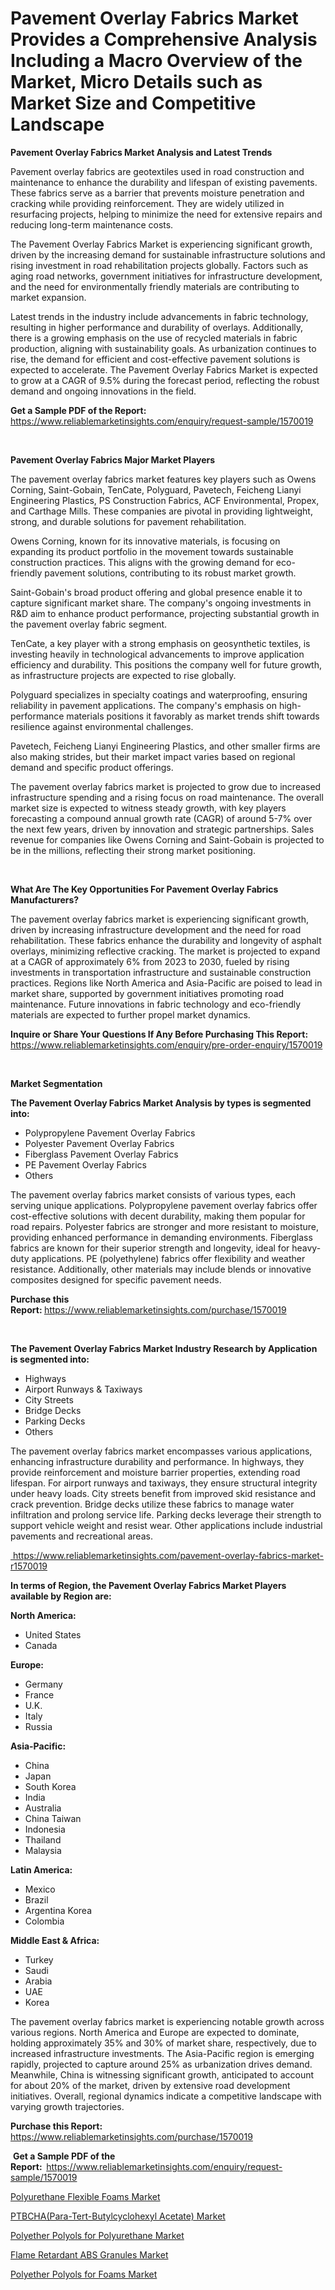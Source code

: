 <p><h1>Pavement Overlay Fabrics Market Provides a Comprehensive Analysis Including a Macro Overview of the Market, Micro Details such as Market Size and Competitive Landscape</h1></p><p><strong>Pavement Overlay Fabrics Market Analysis and Latest Trends</strong></p>
<p><p>Pavement overlay fabrics are geotextiles used in road construction and maintenance to enhance the durability and lifespan of existing pavements. These fabrics serve as a barrier that prevents moisture penetration and cracking while providing reinforcement. They are widely utilized in resurfacing projects, helping to minimize the need for extensive repairs and reducing long-term maintenance costs. </p><p>The Pavement Overlay Fabrics Market is experiencing significant growth, driven by the increasing demand for sustainable infrastructure solutions and rising investment in road rehabilitation projects globally. Factors such as aging road networks, government initiatives for infrastructure development, and the need for environmentally friendly materials are contributing to market expansion. </p><p>Latest trends in the industry include advancements in fabric technology, resulting in higher performance and durability of overlays. Additionally, there is a growing emphasis on the use of recycled materials in fabric production, aligning with sustainability goals. As urbanization continues to rise, the demand for efficient and cost-effective pavement solutions is expected to accelerate. The Pavement Overlay Fabrics Market is expected to grow at a CAGR of 9.5% during the forecast period, reflecting the robust demand and ongoing innovations in the field.</p></p>
<p><strong>Get a Sample PDF of the Report:&nbsp;</strong> <a href="https://www.reliablemarketinsights.com/enquiry/request-sample/1570019?utm_campaign=1584&utm_medium=2&utm_source=Github&utm_content=ia&utm_term=14102024&utm_id=pavement-overlay-fabrics">https://www.reliablemarketinsights.com/enquiry/request-sample/1570019</a></p>
<p>&nbsp;</p>
<p><strong>Pavement Overlay Fabrics Major Market Players</strong></p>
<p><p>The pavement overlay fabrics market features key players such as Owens Corning, Saint-Gobain, TenCate, Polyguard, Pavetech, Feicheng Lianyi Engineering Plastics, PS Construction Fabrics, ACF Environmental, Propex, and Carthage Mills. These companies are pivotal in providing lightweight, strong, and durable solutions for pavement rehabilitation.</p><p>Owens Corning, known for its innovative materials, is focusing on expanding its product portfolio in the movement towards sustainable construction practices. This aligns with the growing demand for eco-friendly pavement solutions, contributing to its robust market growth.</p><p>Saint-Gobain's broad product offering and global presence enable it to capture significant market share. The company's ongoing investments in R&D aim to enhance product performance, projecting substantial growth in the pavement overlay fabric segment.</p><p>TenCate, a key player with a strong emphasis on geosynthetic textiles, is investing heavily in technological advancements to improve application efficiency and durability. This positions the company well for future growth, as infrastructure projects are expected to rise globally.</p><p>Polyguard specializes in specialty coatings and waterproofing, ensuring reliability in pavement applications. The company's emphasis on high-performance materials positions it favorably as market trends shift towards resilience against environmental challenges.</p><p>Pavetech, Feicheng Lianyi Engineering Plastics, and other smaller firms are also making strides, but their market impact varies based on regional demand and specific product offerings. </p><p>The pavement overlay fabrics market is projected to grow due to increased infrastructure spending and a rising focus on road maintenance. The overall market size is expected to witness steady growth, with key players forecasting a compound annual growth rate (CAGR) of around 5-7% over the next few years, driven by innovation and strategic partnerships. Sales revenue for companies like Owens Corning and Saint-Gobain is projected to be in the millions, reflecting their strong market positioning.</p></p>
<p>&nbsp;</p>
<p><strong>What Are The Key Opportunities For Pavement Overlay Fabrics Manufacturers?</strong></p>
<p><p>The pavement overlay fabrics market is experiencing significant growth, driven by increasing infrastructure development and the need for road rehabilitation. These fabrics enhance the durability and longevity of asphalt overlays, minimizing reflective cracking. The market is projected to expand at a CAGR of approximately 6% from 2023 to 2030, fueled by rising investments in transportation infrastructure and sustainable construction practices. Regions like North America and Asia-Pacific are poised to lead in market share, supported by government initiatives promoting road maintenance. Future innovations in fabric technology and eco-friendly materials are expected to further propel market dynamics.</p></p>
<p><strong>Inquire or Share Your Questions If Any Before Purchasing This Report:</strong> <a href="https://www.reliablemarketinsights.com/enquiry/pre-order-enquiry/1570019?utm_campaign=1584&utm_medium=2&utm_source=Github&utm_content=ia&utm_term=14102024&utm_id=pavement-overlay-fabrics">https://www.reliablemarketinsights.com/enquiry/pre-order-enquiry/1570019</a></p>
<p>&nbsp;</p>
<p><strong>Market Segmentation</strong></p>
<p><strong>The Pavement Overlay Fabrics Market Analysis by types is segmented into:</strong></p>
<p><ul><li>Polypropylene Pavement Overlay Fabrics</li><li>Polyester Pavement Overlay Fabrics</li><li>Fiberglass Pavement Overlay Fabrics</li><li>PE Pavement Overlay Fabrics</li><li>Others</li></ul></p>
<p><p>The pavement overlay fabrics market consists of various types, each serving unique applications. Polypropylene pavement overlay fabrics offer cost-effective solutions with decent durability, making them popular for road repairs. Polyester fabrics are stronger and more resistant to moisture, providing enhanced performance in demanding environments. Fiberglass fabrics are known for their superior strength and longevity, ideal for heavy-duty applications. PE (polyethylene) fabrics offer flexibility and weather resistance. Additionally, other materials may include blends or innovative composites designed for specific pavement needs.</p></p>
<p><strong>Purchase this Report:&nbsp;</strong><a href="https://www.reliablemarketinsights.com/purchase/1570019?utm_campaign=1584&utm_medium=2&utm_source=Github&utm_content=ia&utm_term=14102024&utm_id=pavement-overlay-fabrics">https://www.reliablemarketinsights.com/purchase/1570019</a></p>
<p>&nbsp;</p>
<p><strong>The Pavement Overlay Fabrics Market Industry Research by Application is segmented into:</strong></p>
<p><ul><li>Highways</li><li>Airport Runways & Taxiways</li><li>City Streets</li><li>Bridge Decks</li><li>Parking Decks</li><li>Others</li></ul></p>
<p><p>The pavement overlay fabrics market encompasses various applications, enhancing infrastructure durability and performance. In highways, they provide reinforcement and moisture barrier properties, extending road lifespan. For airport runways and taxiways, they ensure structural integrity under heavy loads. City streets benefit from improved skid resistance and crack prevention. Bridge decks utilize these fabrics to manage water infiltration and prolong service life. Parking decks leverage their strength to support vehicle weight and resist wear. Other applications include industrial pavements and recreational areas.</p></p>
<p><a href="https://www.reliablemarketinsights.com/pavement-overlay-fabrics-market-r1570019?utm_campaign=1584&utm_medium=2&utm_source=Github&utm_content=ia&utm_term=14102024&utm_id=pavement-overlay-fabrics">&nbsp;https://www.reliablemarketinsights.com/pavement-overlay-fabrics-market-r1570019</a></p>
<p><strong>In terms of Region, the Pavement Overlay Fabrics Market Players available by Region are:</strong></p>
<p>
    <p> <strong> North America: </strong>
        <ul>
            <li>United States</li>
            <li>Canada</li>
        </ul>
        </p> 
    <p> <strong> Europe: </strong>
        <ul>
            <li>Germany</li>
            <li>France</li>
            <li>U.K.</li>
            <li>Italy</li>
            <li>Russia</li>
        </ul>
        </p> 
    <p> <strong> Asia-Pacific: </strong>
        <ul>
            <li>China</li>
            <li>Japan</li>
            <li>South Korea</li>
            <li>India</li>
            <li>Australia</li>
            <li>China Taiwan</li>
            <li>Indonesia</li>
            <li>Thailand</li>
            <li>Malaysia</li>
        </ul>
        </p> 
    <p> <strong> Latin America: </strong>
        <ul>
            <li>Mexico</li>
            <li>Brazil</li>
            <li>Argentina Korea</li>
            <li>Colombia</li>
        </ul>
        </p> 
    <p> <strong> Middle East & Africa: </strong>
        <ul>
            <li>Turkey</li>
            <li>Saudi</li>
            <li>Arabia</li>
            <li>UAE</li>
            <li>Korea</li>
        </ul>
    </p>
    </p>
<p><p>The pavement overlay fabrics market is experiencing notable growth across various regions. North America and Europe are expected to dominate, holding approximately 35% and 30% of market share, respectively, due to increased infrastructure investments. The Asia-Pacific region is emerging rapidly, projected to capture around 25% as urbanization drives demand. Meanwhile, China is witnessing significant growth, anticipated to account for about 20% of the market, driven by extensive road development initiatives. Overall, regional dynamics indicate a competitive landscape with varying growth trajectories.</p></p>
<p><strong>Purchase this Report: </strong><a href="https://www.reliablemarketinsights.com/purchase/1570019?utm_campaign=1584&utm_medium=2&utm_source=Github&utm_content=ia&utm_term=14102024&utm_id=pavement-overlay-fabrics">https://www.reliablemarketinsights.com/purchase/1570019</a></p>
<p>&nbsp;<strong>Get a Sample PDF of the Report:&nbsp;&nbsp;</strong><a href="https://www.reliablemarketinsights.com/enquiry/request-sample/1570019?utm_campaign=1584&utm_medium=2&utm_source=Github&utm_content=ia&utm_term=14102024&utm_id=pavement-overlay-fabrics">https://www.reliablemarketinsights.com/enquiry/request-sample/1570019</a></p>
<p><strong></strong></p>
<p><p><a href="https://www.linkedin.com/pulse/insights-polyurethane-flexible-foams-market-size-which-tzwje?trk=public_post_embed_feed-article-content&utm_campaign=1584&utm_medium=2&utm_source=Github&utm_content=ia&utm_term=14102024&utm_id=pavement-overlay-fabrics">Polyurethane Flexible Foams Market</a></p><p><a href="https://github.com/tamvrosiya/Market-Research-Report-List-6/blob/main/ptbchapara-tert-butylcyclohexyl-acetate-market.md?utm_campaign=1584&utm_medium=2&utm_source=Github&utm_content=ia&utm_term=14102024&utm_id=pavement-overlay-fabrics">PTBCHA(Para-Tert-Butylcyclohexyl Acetate) Market</a></p><p><a href="https://www.linkedin.com/pulse/pulse-polyether-polyols-polyurethane-rhythms-change-market-rdhfe?trk=public_post_embed_feed-article-content&utm_campaign=1584&utm_medium=2&utm_source=Github&utm_content=ia&utm_term=14102024&utm_id=pavement-overlay-fabrics">Polyether Polyols for Polyurethane Market</a></p><p><a href="https://www.linkedin.com/pulse/flame-retardant-abs-granules-market-outlook-forecast-from-dzzfe?trk=public_post_embed_feed-article-content&utm_campaign=1584&utm_medium=2&utm_source=Github&utm_content=ia&utm_term=14102024&utm_id=pavement-overlay-fabrics">Flame Retardant ABS Granules Market</a></p><p><a href="https://www.linkedin.com/pulse/global-polyether-polyols-foams-market-analysis-key-trends-future-pi1if?utm_campaign=1584&utm_medium=2&utm_source=Github&utm_content=ia&utm_term=14102024&utm_id=pavement-overlay-fabrics">Polyether Polyols for Foams Market</a></p></p>